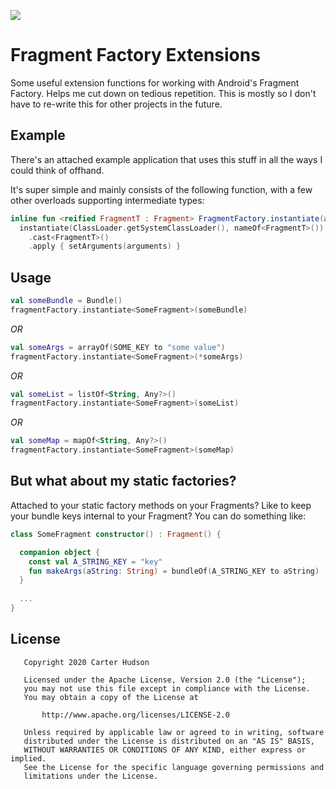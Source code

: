[![](https://jitpack.io/v/carterhudson/fragment-factory-extensions.svg)](https://jitpack.io/#carterhudson/fragment-factory-extensions)

# Fragment Factory Extensions

Some useful extension functions for working with Android's Fragment
Factory. Helps me cut down on tedious repetition. This is mostly so I
don't have to re-write this for other projects in the future.

## Example

There's an attached example application that uses this stuff in all the
ways I could think of offhand.

It's super simple and mainly consists of the following function, with a few other overloads supporting intermediate types:

```kotlin
inline fun <reified FragmentT : Fragment> FragmentFactory.instantiate(arguments: Bundle): FragmentT =
  instantiate(ClassLoader.getSystemClassLoader(), nameOf<FragmentT>())
    .cast<FragmentT>()
    .apply { setArguments(arguments) }
```

## Usage

```kotlin
val someBundle = Bundle()
fragmentFactory.instantiate<SomeFragment>(someBundle)
```

_OR_

```kotlin
val someArgs = arrayOf(SOME_KEY to "some value")
fragmentFactory.instantiate<SomeFragment>(*someArgs)
```

_OR_

```kotlin
val someList = listOf<String, Any?>()
fragmentFactory.instantiate<SomeFragment>(someList)
```

_OR_

```kotlin
val someMap = mapOf<String, Any?>()
fragmentFactory.instantiate<SomeFragment>(someMap)
```

## But what about my static factories?

Attached to your static factory methods on your Fragments? Like to keep
your bundle keys internal to your Fragment? You can do something like:

```kotlin
class SomeFragment constructor() : Fragment() {

  companion object {
    const val A_STRING_KEY = "key"
    fun makeArgs(aString: String) = bundleOf(A_STRING_KEY to aString)
  }
  
  ...
}
```


## License

```
   Copyright 2020 Carter Hudson

   Licensed under the Apache License, Version 2.0 (the "License");
   you may not use this file except in compliance with the License.
   You may obtain a copy of the License at

       http://www.apache.org/licenses/LICENSE-2.0

   Unless required by applicable law or agreed to in writing, software
   distributed under the License is distributed on an "AS IS" BASIS,
   WITHOUT WARRANTIES OR CONDITIONS OF ANY KIND, either express or implied.
   See the License for the specific language governing permissions and
   limitations under the License.
```

